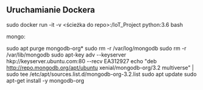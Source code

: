 ## Uruchamianie Dockera
sudo docker run -it -v <ścieżka do repo>:/IoT_Project python:3.6 bash




mongo:

sudo apt purge mongodb-org*
sudo rm -r /var/log/mongodb
sudo rm -r /var/lib/mongodb
sudo apt-key adv --keyserver hkp://keyserver.ubuntu.com:80 --recv EA312927
echo "deb http://repo.mongodb.org/apt/ubuntu xenial/mongodb-org/3.2 multiverse" | sudo tee /etc/apt/sources.list.d/mongodb-org-3.2.list
sudo apt update
sudo apt-get install -y mongodb-org


